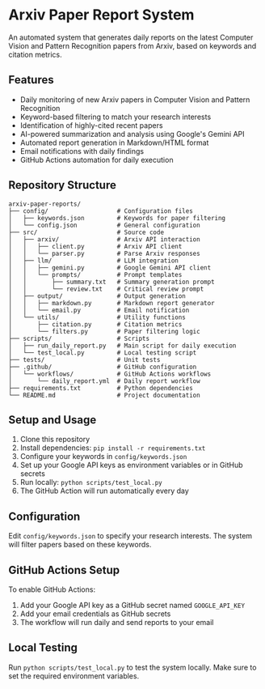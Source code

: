 # Arxiv Paper Report System

An automated system that generates daily reports on the latest Computer Vision and Pattern Recognition papers from Arxiv, based on keywords and citation metrics.

## Features

- Daily monitoring of new Arxiv papers in Computer Vision and Pattern Recognition
- Keyword-based filtering to match your research interests
- Identification of highly-cited recent papers
- AI-powered summarization and analysis using Google's Gemini API
- Automated report generation in Markdown/HTML format
- Email notifications with daily findings
- GitHub Actions automation for daily execution

## Repository Structure

```
arxiv-paper-reports/
├── config/                   # Configuration files
│   ├── keywords.json         # Keywords for paper filtering
│   └── config.json           # General configuration
├── src/                      # Source code
│   ├── arxiv/                # Arxiv API interaction
│   │   ├── client.py         # Arxiv API client
│   │   └── parser.py         # Parse Arxiv responses
│   ├── llm/                  # LLM integration
│   │   ├── gemini.py         # Google Gemini API client
│   │   └── prompts/          # Prompt templates
│   │       ├── summary.txt   # Summary generation prompt
│   │       └── review.txt    # Critical review prompt
│   ├── output/               # Output generation
│   │   ├── markdown.py       # Markdown report generator
│   │   └── email.py          # Email notification
│   └── utils/                # Utility functions
│       ├── citation.py       # Citation metrics
│       └── filters.py        # Paper filtering logic
├── scripts/                  # Scripts
│   ├── run_daily_report.py   # Main script for daily execution
│   └── test_local.py         # Local testing script
├── tests/                    # Unit tests
├── .github/                  # GitHub configuration
│   └── workflows/            # GitHub Actions workflows
│       └── daily_report.yml  # Daily report workflow
├── requirements.txt          # Python dependencies
└── README.md                 # Project documentation
```

## Setup and Usage

1. Clone this repository
2. Install dependencies: `pip install -r requirements.txt`
3. Configure your keywords in `config/keywords.json`
4. Set up your Google API keys as environment variables or in GitHub secrets
5. Run locally: `python scripts/test_local.py`
6. The GitHub Action will run automatically every day

## Configuration

Edit `config/keywords.json` to specify your research interests. The system will filter papers based on these keywords.

## GitHub Actions Setup

To enable GitHub Actions:

1. Add your Google API key as a GitHub secret named `GOOGLE_API_KEY`
2. Add your email credentials as GitHub secrets
3. The workflow will run daily and send reports to your email

## Local Testing

Run `python scripts/test_local.py` to test the system locally. Make sure to set the required environment variables.